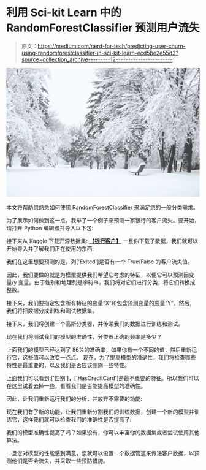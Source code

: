 # 利用 Sci-kit Learn 中的 RandomForestClassifier 预测用户流失

> 原文：<https://medium.com/nerd-for-tech/predicting-user-churn-using-randomforestclassifier-in-sci-kit-learn-ecd5be2e55d3?source=collection_archive---------12----------------------->

![](img/a14d157522de09be4ded8d3157c9e896.png)

本文将帮助您熟悉如何使用 RandomForestClassifier 来满足您的一般分类需求。

为了展示如何做到这一点，我举了一个例子来预测一家银行的客户流失。要开始，请打开 Python 编辑器并导入以下包:

接下来从 Kaggle 下载开源数据集: [**【银行客户】**](https://www.kaggle.com/santoshd3/bank-customers)
一旦你下载了数据，我们就可以开始导入并了解我们正在使用的东西:

我们在这里想要预测的是，列['Exited']是否有一个 True/False 的客户流失值。

因此，我们要做的就是为模型提供我们希望它考虑的特征，以便它可以预测因变量/y 变量。由于性别和地理列是字符串，我们将对它们进行分类，将它们转换成整数。

接下来，我们要指定包含所有特征的变量“X”和包含预测变量的变量“Y”。然后，我们将把数据分成训练和测试数据集。

接下来，我们将创建一个高斯分类器，并传递我们的数据进行训练和测试。

现在我们将测试我们的模型的准确性，分类器正确的频率是多少？

上面我们的模型已经达到了 86%的准确率，如果你有一个不同的值，然后重新运行它，这些值可以改变一点点。
现在，为了提高模型的准确性，我们将检查哪些特性是最重要的，以及我们是否应该删除一些特性。

上面我们可以看到:['性别']，['HasCreditCard']是最不重要的特征。所以我们可以在这里试着去掉一些，看看我们是否能提高模型的准确性。

因此，让我们重新运行我们的分析，并放弃不需要的功能:

现在我们有了新的功能，让我们重新分割我们的训练数据，创建一个新的模型并训练它，这样我们就可以检查我们的准确性是否提高了:

我们的模型准确性提高了吗？如果没有，你可以丰富你的数据集或者尝试使用其他算法。

一旦您对模型的性能感到满意，您就可以设置一个数据管道来传递客户数据，以预测他们是否会流失，并采取一些预防措施。